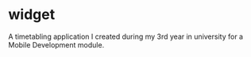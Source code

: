 # widget

A timetabling application I created during my 3rd year in university for a Mobile Development module.
